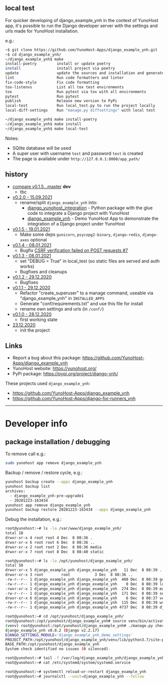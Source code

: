 ## local test

For quicker developing of django_example_ynh in the context of YunoHost app,
it's possible to run the Django developer server with the settings
and urls made for YunoHost installation.

e.g.:
```bash
~$ git clone https://github.com/YunoHost-Apps/django_example_ynh.git
~$ cd django_example_ynh/
~/django_example_ynh$ make
install-poetry         install or update poetry
install                install project via poetry
update                 update the sources and installation and generate "conf/requirements.txt"
lint                   Run code formatters and linter
fix-code-style         Fix code formatting
tox-listenvs           List all tox test environments
tox                    Run pytest via tox with all environments
pytest                 Run pytest
publish                Release new version to PyPi
local-test             Run local_test.py to run the project locally
local-diff-settings    Run "manage.py diffsettings" with local test

~/django_example_ynh$ make install-poetry
~/django_example_ynh$ make install
~/django_example_ynh$ make local-test
```

Notes:

* SQlite database will be used
* A super user with username `test` and password `test` is created
* The page is available under `http://127.0.0.1:8000/app_path/`


## history

* [compare v0.1.5...master](https://github.com/YunoHost-Apps/django_example_ynh/compare/v0.2.0...master) **dev**
  * tbc
* [v0.2.0 - 15.09.2021](https://github.com/YunoHost-Apps/django_example_ynh/compare/v0.1.5...v0.2.0)
  * rename/split `django_example_ynh` into:
    * [django_yunohost_integration](https://github.com/jedie/django_yunohost_integration) - Python package with the glue code to integrate a Django project with YunoHost
    * [django_example_ynh](https://github.com/YunoHost-Apps/django_example_ynh) - Demo YunoHost App to demonstrate the integration of a Django project under YunoHost
* [v0.1.5 - 19.01.2021](https://github.com/YunoHost-Apps/django_example_ynh/compare/v0.1.4...v0.1.5)
  * Make some deps `gunicorn`, `psycopg2-binary`, `django-redis`, `django-axes` optional
* [v0.1.4 - 08.01.2021](https://github.com/YunoHost-Apps/django_example_ynh/compare/v0.1.3...v0.1.4)
  * Bugfix [CSRF verification failed on POST requests #7](https://github.com/YunoHost-Apps/django_example_ynh/issues/7)
* [v0.1.3 - 08.01.2021](https://github.com/YunoHost-Apps/django_example_ynh/compare/v0.1.2...v0.1.3)
  * set "DEBUG = True" in local_test (so static files are served and auth works)
  * Bugfixes and cleanups
* [v0.1.2 - 29.12.2020](https://github.com/YunoHost-Apps/django_example_ynh/compare/v0.1.1...v0.1.2)
  * Bugfixes
* [v0.1.1 - 29.12.2020](https://github.com/YunoHost-Apps/django_example_ynh/compare/v0.1.0...v0.1.1)
  * Refactor "create_superuser" to a manage command, useable via "django_example_ynh" in `INSTALLED_APPS`
  * Generate "conf/requirements.txt" and use this file for install
  * rename own settings and urls (in `/conf/`)
* [v0.1.0 - 28.12.2020](https://github.com/YunoHost-Apps/django_example_ynh/compare/f578f14...v0.1.0)
  * first working state
* [23.12.2020](https://github.com/YunoHost-Apps/django_example_ynh/commit/f578f144a3a6d11d7044597c37d550d29c247773)
  * init the project


## Links

* Report a bug about this package: https://github.com/YunoHost-Apps/django_example_ynh
* YunoHost website: https://yunohost.org/
* PyPi package: https://pypi.org/project/django-ynh/

These projects used `django_example_ynh`:

* https://github.com/YunoHost-Apps/django_example_ynh
* https://github.com/YunoHost-Apps/django-for-runners_ynh

---

# Developer info

## package installation / debugging

To remove call e.g.:
```bash
sudo yunohost app remove django_example_ynh
```

Backup / remove / restore cycle, e.g.:
```bash
yunohost backup create --apps django_example_ynh
yunohost backup list
archives:
  - django_example_ynh-pre-upgrade1
  - 20201223-163434
yunohost app remove django_example_ynh
yunohost backup restore 20201223-163434 --apps django_example_ynh
```

Debug the installation, e.g.:
```bash
root@yunohost:~# ls -la /var/www/django_example_ynh/
total 18
drwxr-xr-x 4 root root 4 Dec  8 08:36 .
drwxr-xr-x 6 root root 6 Dec  8 08:36 ..
drwxr-xr-x 2 root root 2 Dec  8 08:36 media
drwxr-xr-x 7 root root 8 Dec  8 08:40 static

root@yunohost:~# ls -la /opt/yunohost/django_example_ynh/
total 58
drwxr-xr-x 5 django_example_ynh django_example_ynh   11 Dec  8 08:39 .
drwxr-xr-x 3 root        root           3 Dec  8 08:36 ..
-rw-r--r-- 1 django_example_ynh django_example_ynh  460 Dec  8 08:39 gunicorn.conf.py
-rw-r--r-- 1 django_example_ynh django_example_ynh    0 Dec  8 08:39 local_settings.py
-rwxr-xr-x 1 django_example_ynh django_example_ynh  274 Dec  8 08:39 manage.py
-rw-r--r-- 1 django_example_ynh django_example_ynh  171 Dec  8 08:39 secret.txt
drwxr-xr-x 6 django_example_ynh django_example_ynh    6 Dec  8 08:37 venv
-rw-r--r-- 1 django_example_ynh django_example_ynh  115 Dec  8 08:39 wsgi.py
-rw-r--r-- 1 django_example_ynh django_example_ynh 4737 Dec  8 08:39 django_example_ynh_demo_settings.py

root@yunohost:~# cd /opt/yunohost/django_example_ynh/
root@yunohost:/opt/yunohost/django_example_ynh# source venv/bin/activate
(venv) root@yunohost:/opt/yunohost/django_example_ynh# ./manage.py check
django_example_ynh v0.8.2 (Django v2.2.17)
DJANGO_SETTINGS_MODULE='django_example_ynh_demo_settings'
PROJECT_PATH:/opt/yunohost/django_example_ynh/venv/lib/python3.7/site-packages
BASE_PATH:/opt/yunohost/django_example_ynh
System check identified no issues (0 silenced).

root@yunohost:~# tail -f /var/log/django_example_ynh/django_example_ynh.log
root@yunohost:~# cat /etc/systemd/system/systemd.service

root@yunohost:~# systemctl reload-or-restart django_example_ynh
root@yunohost:~# journalctl --unit=django_example_ynh --follow
```


